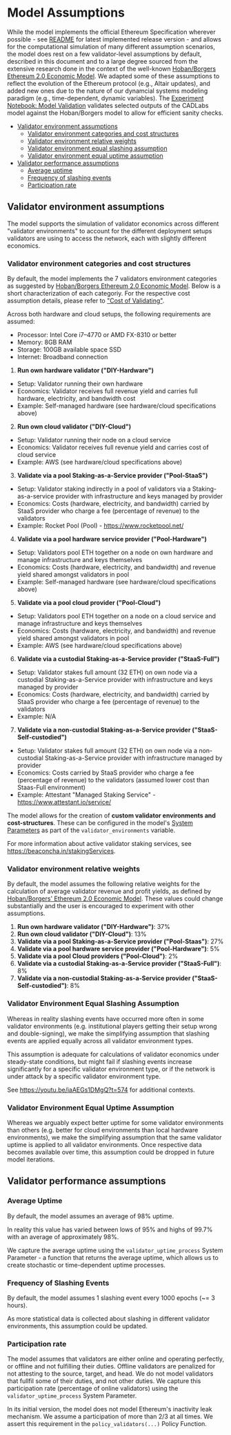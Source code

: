 # Model Assumptions

While the model implements the official Ethereum Specification wherever possible - see [README](README.md) for latest implemented release version - and allows for the computational simulation of many different assumption scenarios, the model does rest on a few validator-level assumptions by default, described in this document and to a large degree sourced from the extensive research done in the context of the well-known [Hoban/Borgers Ethereum 2.0 Economic Model](https://docs.google.com/spreadsheets/d/1y18MoYSBLlHZ-ueN9m0a-JpC6tYjqDtpISJ6_WdicdE). We adapted some of these assumptions to reflect the evolution of the Ethereum protocol (e.g., Altair updates), and added new ones due to the nature of our dynamcial systems modeling paradigm (e.g., time-dependent, dynamic variables). The [Experiment Notebook: Model Validation](experiments\notebooks\1_model_validation.ipynb) validates selected outputs of the CADLabs model against the Hoban/Borgers model to allow for efficient sanity checks. 

* [Validator environment assumptions](#validator-environment-assumptions)
    * [Validator environment categories and cost structures](#validator-environment-categories-and-cost-structures)
    * [Validator environment relative weights](#validator-environment-relative-weights)
    * [Validator environment equal slashing assumption](#validator-environment-equal-slashing-assumption)
    * [Validator environment equal uptime assumption](#validator-environment-equal-uptime-assumption)
* [Validator performance assumptions](#validator-performance-assumptions)
    * [Average uptime](#average-uptime)
    * [Frequency of slashing events](#frequency-of-slashing-events)
    * [Participation rate](#participation-rate)

## Validator environment assumptions

The model supports the simulation of validator economics across different "validator environments" to account for the different deployment setups validators are using to access the network, each with slightly different economics. 

### Validator environment categories and cost structures

By default, the model implements the 7 validators environment categories as suggested by 
[Hoban/Borgers Ethereum 2.0 Economic Model](https://docs.google.com/spreadsheets/d/1y18MoYSBLlHZ-ueN9m0a-JpC6tYjqDtpISJ6_WdicdE). Below is a short characterization of each categoriy. For the respective cost assumption details, please refer to ["Cost of Validating"](https://docs.google.com/spreadsheets/d/1y18MoYSBLlHZ-ueN9m0a-JpC6tYjqDtpISJ6_WdicdE/edit#gid=1220504079).

Across both hardware and cloud setups, the following requirements are assumed:
- Processor: Intel Core i7–4770 or AMD FX-8310 or better
- Memory: 8GB RAM
- Storage: 100GB available space SSD
- Internet: Broadband connection

1. **Run own hardware validator ("DIY-Hardware")**
- Setup: Validator running their own hardware
- Economics: Validator receives full revenue yield and carries full hardware, electricity, and bandwidth cost
- Example: Self-managed hardware (see hardware/cloud specifications above)

2. **Run own cloud validator ("DIY-Cloud")**
- Setup: Validator running their node on a cloud service
- Economics: Validator receives full revenue yield and carries cost of cloud service
- Example: AWS (see hardware/cloud specifications above)

3. **Validate via a pool Staking-as-a-Service provider ("Pool-StaaS")**
- Setup: Validator staking indirectly in a pool of validators via a Staking-as-a-service provider with infrastructure and keys managed by provider
- Economics: Costs (hardware, electricity, and bandwidth) carried by StaaS provider who charge a fee (percentage of revenue) to the validators
- Example: Rocket Pool (Pool) - https://www.rocketpool.net/

4. **Validate via a pool hardware service provider ("Pool-Hardware")**
- Setup: Validators pool ETH together on a node on own hardware and manage infrastructure and keys themselves
- Economics: Costs (hardware, electricity, and bandwidth) and revenue yield shared amongst validators in pool
- Example: Self-managed hardware (see hardware/cloud specifications above)

5. **Validate via a pool cloud provider ("Pool-Cloud")**
- Setup: Validators pool ETH together on a node on a cloud service and manage infrastructure and keys themselves 
- Economics: Costs (hardware, electricity, and bandwidth) and revenue yield shared amongst validators in pool
- Example: AWS (see hardware/cloud specifications above)

6. **Validate via a custodial Staking-as-a-Service provider ("StaaS-Full")**
- Setup: Validator stakes full amount (32 ETH) on own node via a custodial Staking-as-a-Service provider with infrastructure and keys managed by provider
- Economics: Costs (hardware, electricity, and bandwidth) carried by StaaS provider who charge a fee (percentage of revenue) to the validators
- Example: N/A

7. **Validate via a non-custodial Staking-as-a-Service provider ("StaaS-Self-custodied")**
- Setup: Validator stakes full amount (32 ETH) on own node via a non-custodial Staking-as-a-Service provider with infrastructure managed by provider
- Economics: Costs carried by StaaS provider who charge a fee (percentage of revenue) to the validators (assumed lower cost than Staas-Full environment)
- Example: Attestant "Managed Staking Service" - https://www.attestant.io/service/

The model allows for the creation of **custom validator environments and cost-structures**. These can be configured in the model's [System Parameters](model/system_parameters.py) as part of the `validator_environments` variable.

For more information about active validator staking services, see https://beaconcha.in/stakingServices.

### Validator environment relative weights

By default, the model assumes the following relative weights for the calculation of average validator revenue and profit yields, as defined by 
[Hoban/Borgers' Ethereum 2.0 Economic Model](https://docs.google.com/spreadsheets/d/1y18MoYSBLlHZ-ueN9m0a-JpC6tYjqDtpISJ6_WdicdE). These values could change substantially and the user is encouraged to experiment with other assumptions. 

1. **Run own hardware validator ("DIY-Hardware")**: 37%
2. **Run own cloud validator ("DIY-Cloud")**: 13%
3. **Validate via a pool Staking-as-a-Service provider ("Pool-Staas")**: 27%
4. **Validate via a pool hardware service provider ("Pool-Hardware")**: 5%
5. **Validate via a pool Cloud providers ("Pool-Cloud")**: 2%
6. **Validate via a custodial Staking-as-a-Service provider ("StaaS-Full")**: 8%
7. **Validate via a non-custodial Staking-as-a-Service provider ("StaaS-Self-custodied")**: 8%

### Validator Environment Equal Slashing Assumption

Whereas in reality slashing events have occurred more often in some validator environments (e.g. institutional players getting their setup wrong and double-signing), we make the simplifying assumption that slashing events are applied equally across all validator environment types.

This assumption is adequate for calculations of validator economics under steady-state conditions, but might fail if slashing events increase significantly for a specific validator environment type, or if the network is under attack by a specific validator environment type.

See https://youtu.be/iaAEGs1DMgQ?t=574 for additional contexts. 

### Validator Environment Equal Uptime Assumption

Whereas we arguably expect better uptime for some validator environments than others (e.g. better for cloud environments than local hardware environments), we make the simplifying assumption that the same validator uptime is applied to all validator environments. Once respective data becomes available over time, this assumption could be dropped in future model iterations.

## Validator performance assumptions

### Average Uptime

By default, the model assumes an average of 98% uptime.

In reality this value has varied between lows of 95% and highs of 99.7% with an average of approximately 98%.

We capture the average uptime using the `validator_uptime_process` System Parameter - a function that returns the average uptime, which allows us to create stochastic or time-dependent uptime processes.

### Frequency of Slashing Events

By default, the model assumes 1 slashing event every 1000 epochs (~= 3 hours).

As more statistical data is collected about slashing in different validator environments, this assumption could be updated.

### Participation rate

The model assumes that validators are either online and operating perfectly, or offline and not fulfilling their duties. Offline validators are penalized for not attesting to the source, target, and head. We do not model validators that fullfil some of their duties, and not other duties. We capture this participation rate (percentage of online validators) using the `validator_uptime_process` System Parameter.

In its initial version, the model does not model Ethereum's inactivity leak mechanism. We assume a participation of more than 2/3 at all times. We assert this requirement in the `policy_validators(...)` Policy Function.
